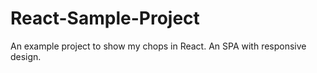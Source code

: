 # React-Sample-Project
An example project to show my chops in React. An SPA with responsive design.
